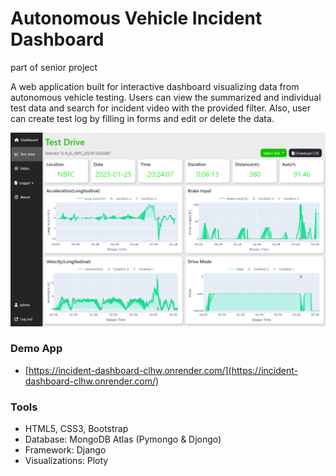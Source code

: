 # Autonomous Vehicle Incident Dashboard

part of senior project

A web application built for interactive dashboard visualizing data from autonomous vehicle testing. Users can view the summarized and individual test data and search for incident video with the provided filter. Also, user can create test log by filling in forms and edit or delete the data.

![dashboard](static/images/p2.png)

### Demo App

- [https://incident-dashboard-clhw.onrender.com/](https://incident-dashboard-clhw.onrender.com/)

### Tools

- HTML5, CSS3, Bootstrap
- Database: MongoDB Atlas (Pymongo & Djongo)
- Framework: Django
- Visualizations: Ploty
